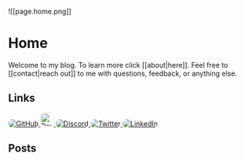 ![[page.home.png]]
# Home

Welcome to my blog. To learn more click [[about|here]]. Feel free to [[contact|reach out]] to me with questions, feedback, or anything else.

## Links

<a href="https://github.com/harttraveller" target="_blank">
	<img alt="GitHub" src="https://img.shields.io/static/v1?style=for-the-badge&message=GitHub&color=181717&logo=GitHub&logoColor=FFFFFF&label=" style="clip-path: inset(0px 0px 0px 0px round 10px);">
</a> <a href="https://www.harttraveller.com">
<img alt="Portfolio" src="https://raw.githubusercontent.com/harttraveller/harttraveller/main/assets/portfolio_button.png" style="clip-path: inset(0px 0px 0px 0px round 10px); height: 27px;">
</a> <a href="https://www.discordapp.com/users/699342901334769744">
<img alt="Discord" src="https://img.shields.io/static/v1?style=for-the-badge&message=Discord&color=5865F2&logo=Discord&logoColor=FFFFFF&label=" style="clip-path: inset(0px 0px 0px 0px round 10px);">
</a> <a href="https://twitter.com/HartTraveller">
<img alt="Twitter" src="https://img.shields.io/static/v1?style=for-the-badge&message=Twitter&color=1DA1F2&logo=Twitter&logoColor=FFFFFF&label=" style="clip-path: inset(0px 0px 0px 0px round 10px);">
</a> <a href="https://www.linkedin.com/in/harttraveller/">
<img alt="LinkedIn" src="https://img.shields.io/static/v1?style=for-the-badge&message=LinkedIn&color=0A66C2&logo=LinkedIn&logoColor=FFFFFF&label=" style="clip-path: inset(0px 0px 0px 0px round 10px);">
</a>

## Posts